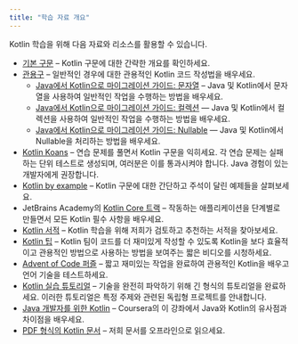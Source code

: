```yaml
---
title: "학습 자료 개요"
---
```

Kotlin 학습을 위해 다음 자료와 리소스를 활용할 수 있습니다.
* [기본 구문](basic-syntax) – Kotlin 구문에 대한 간략한 개요를 확인하세요.
* [관용구](idioms) – 일반적인 경우에 대한 관용적인 Kotlin 코드 작성법을 배우세요.
  * [Java에서 Kotlin으로 마이그레이션 가이드: 문자열](java-to-kotlin-idioms-strings) – Java 및 Kotlin에서 문자열을 사용하여 일반적인 작업을 수행하는 방법을 배우세요.
  * [Java에서 Kotlin으로 마이그레이션 가이드: 컬렉션](java-to-kotlin-collections-guide) — Java 및 Kotlin에서 컬렉션을 사용하여 일반적인 작업을 수행하는 방법을 배우세요.
  * [Java에서 Kotlin으로 마이그레이션 가이드: Nullable](java-to-kotlin-nullability-guide) — Java 및 Kotlin에서 Nullable을 처리하는 방법을 배우세요.
* [Kotlin Koans](koans) – 연습 문제를 풀면서 Kotlin 구문을 익히세요. 각 연습 문제는 실패하는 단위 테스트로 생성되며, 여러분은 이를 통과시켜야 합니다. Java 경험이 있는 개발자에게 권장합니다.
* [Kotlin by example](https://play.kotlinlang.org/byExample/overview) – Kotlin 구문에 대한 간단하고 주석이 달린 예제들을 살펴보세요.
* JetBrains Academy의 [Kotlin Core 트랙](https://hyperskill.org/tracks?category=4&utm_source=jbkotlin_hs&utm_medium=referral&utm_campaign=kotlinlang-docs&utm_content=button_1&utm_term=22.03.23) – 작동하는 애플리케이션을 단계별로 만들면서 모든 Kotlin 필수 사항을 배우세요.
* [Kotlin 서적](books) – Kotlin 학습을 위해 저희가 검토하고 추천하는 서적을 찾아보세요.
* [Kotlin 팁](kotlin-tips) – Kotlin 팀이 코드를 더 재미있게 작성할 수 있도록 Kotlin을 보다 효율적이고 관용적인 방법으로 사용하는 방법을 보여주는 짧은 비디오를 시청하세요.
* [Advent of Code 퍼즐](advent-of-code) – 짧고 재미있는 작업을 완료하여 관용적인 Kotlin을 배우고 언어 기술을 테스트하세요.
* [Kotlin 실습 튜토리얼](kotlin-hands-on) – 기술을 완전히 파악하기 위해 긴 형식의 튜토리얼을 완료하세요. 이러한 튜토리얼은 특정 주제와 관련된 독립형 프로젝트를 안내합니다.
* [Java 개발자를 위한 Kotlin](https://www.coursera.org/learn/kotlin-for-java-developers) – Coursera의 이 강좌에서 Java와 Kotlin의 유사점과 차이점을 배우세요.
* [PDF 형식의 Kotlin 문서](kotlin-pdf) – 저희 문서를 오프라인으로 읽으세요.